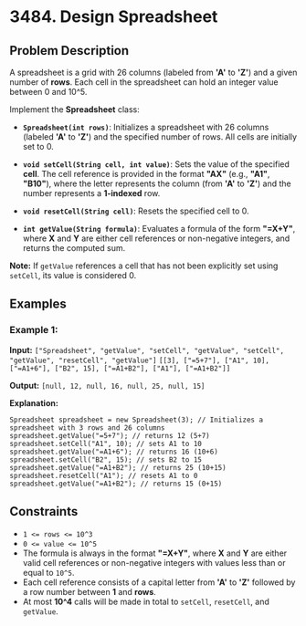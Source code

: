 # 3484. Design Spreadsheet

## Problem Description

A spreadsheet is a grid with 26 columns (labeled from **'A'** to **'Z'**) and a given number of **rows**. Each cell in the spreadsheet can hold an integer value between 0 and 10^5.

Implement the **Spreadsheet** class:

- **`Spreadsheet(int rows)`**: Initializes a spreadsheet with 26 columns (labeled **'A'** to **'Z'**) and the specified number of rows. All cells are initially set to 0.

- **`void setCell(String cell, int value)`**: Sets the value of the specified **cell**. The cell reference is provided in the format **"AX"** (e.g., **"A1"**, **"B10"**), where the letter represents the column (from **'A'** to **'Z'**) and the number represents a **1-indexed** row.

- **`void resetCell(String cell)`**: Resets the specified cell to 0.

- **`int getValue(String formula)`**: Evaluates a formula of the form **"=X+Y"**, where **X** and **Y** are either cell references or non-negative integers, and returns the computed sum.

**Note:** If `getValue` references a cell that has not been explicitly set using `setCell`, its value is considered 0.

## Examples

### Example 1:

**Input:**
`["Spreadsheet", "getValue", "setCell", "getValue", "setCell", "getValue", "resetCell", "getValue"]`
`[[3], ["=5+7"], ["A1", 10], ["=A1+6"], ["B2", 15], ["=A1+B2"], ["A1"], ["=A1+B2"]]`

**Output:**
`[null, 12, null, 16, null, 25, null, 15]`

**Explanation:**
~~~
Spreadsheet spreadsheet = new Spreadsheet(3); // Initializes a spreadsheet with 3 rows and 26 columns
spreadsheet.getValue("=5+7"); // returns 12 (5+7)
spreadsheet.setCell("A1", 10); // sets A1 to 10
spreadsheet.getValue("=A1+6"); // returns 16 (10+6)
spreadsheet.setCell("B2", 15); // sets B2 to 15
spreadsheet.getValue("=A1+B2"); // returns 25 (10+15)
spreadsheet.resetCell("A1"); // resets A1 to 0
spreadsheet.getValue("=A1+B2"); // returns 15 (0+15)
~~~

## Constraints

- `1 <= rows <= 10^3`
- `0 <= value <= 10^5`
- The formula is always in the format **"=X+Y"**, where **X** and **Y** are either valid cell references or non-negative integers with values less than or equal to `10^5`.
- Each cell reference consists of a capital letter from **'A'** to **'Z'** followed by a row number between **1** and **rows**.
- At most **10^4** calls will be made in total to `setCell`, `resetCell`, and `getValue`.






